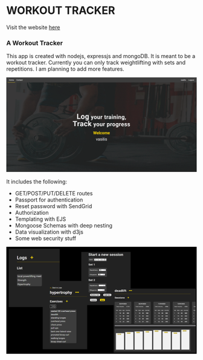 # WORKOUT TRACKER

Visit the website [here](https://www.workouttrackr.com/)

### A Workout Tracker

This app is created with nodejs, expressjs and mongoDB. It is meant to be a workout tracker. Currently you can only track weightlifting with sets and repetitions. I am planning to add more features.

![first section](assets/firstsection.png)

It includes the following:

- GET/POST/PUT/DELETE routes
- Passport for authentication
- Reset password with SendGrid
- Authorization
- Templating with EJS
- Mongoose Schemas with deep nesting
- Data visualization with d3js
- Some web security stuff

![artboard](assets/Artboard1.png)
